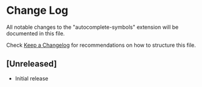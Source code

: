 # Change Log

All notable changes to the "autocomplete-symbols" extension will be documented in this file.

Check [Keep a Changelog](http://keepachangelog.com/) for recommendations on how to structure this file.

## [Unreleased]

- Initial release